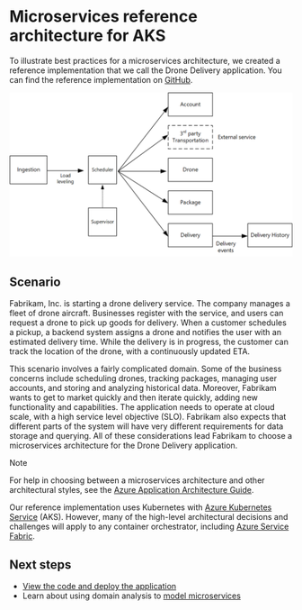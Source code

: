 # Microservices reference architecture for AKS

To illustrate best practices for a microservices architecture, we created a reference implementation that we call the Drone Delivery application. You can find the reference implementation on [GitHub][drone-ri].

![Architecture of the Drone Delivery application](./images/drone-delivery.png)

## Scenario

​Fabrikam, Inc. is starting a drone delivery service. The company manages a fleet of drone aircraft. Businesses register with the service, and users can request a drone to pick up goods for delivery. When a customer schedules a pickup, a backend system assigns a drone and notifies the user with an estimated delivery time. While the delivery is in progress, the customer can track the location of the drone, with a continuously updated ETA.

This scenario involves a fairly complicated domain. Some of the business concerns include scheduling drones, tracking packages, managing user accounts, and storing and analyzing historical data. Moreover, Fabrikam wants to get to market quickly and then iterate quickly, adding new functionality and capabilities. The application needs to operate at cloud scale, with a high service level objective (SLO). Fabrikam also expects that different parts of the system will have very different requirements for data storage and querying. All of these considerations lead Fabrikam to choose a microservices architecture for the Drone Delivery application.

> [!NOTE]
> For help in choosing between a microservices architecture and other architectural styles, see the [Azure Application Architecture Guide](../guide/index.md).

Our reference implementation uses Kubernetes with [Azure Kubernetes Service](/azure/aks/) (AKS). However, many of the high-level architectural decisions and challenges will apply to any container orchestrator, including [Azure Service Fabric](/azure/service-fabric/).

<!-- links -->

[drone-ri]: https://github.com/mspnp/microservices-reference-implementation

## Next steps

- [View the code and deploy the application][drone-ri]
- Learn about using domain analysis to [model microservices](./domain-analysis.md)